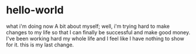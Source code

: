 # hello-world
what i'm doing now
A bit about myself; well, i'm trying hard to make changes to my life so that I can finally be successful and make good money. I've been working hard my whole life and I feel like I have nothing to show for it. this is my last change. 
